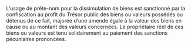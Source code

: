 L’usage de prête-nom pour la dissimulation de biens est sanctionné par la confiscation au profit du Trésor public des biens ou valeurs possédés ou détenus de ce fait, majorée d’une amende égale à la valeur des biens en cause ou au montant des valeurs concernées.
Le propriétaire réel de ces biens ou valeurs est tenu solidairement au paiement des sanctions pécuniaires prononcées.